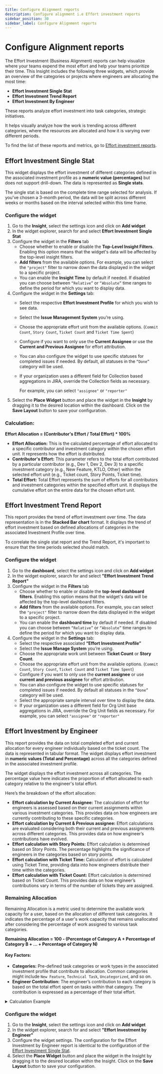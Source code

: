 ```yaml
---
title: Configure Alignment reports
description: Configure alignment i.e Effort investment reports
sidebar_position: 30
sidebar_label: Configure Alignment reports
---
```



# Configure Alignment reports

The Effort Investment (Business Alignment) reports can help visualize where your teams expend the most effort and help your teams prioritize their time. This Insight includes the following three widgets, which provide an overview of the categories or projects where engineers are allocating the most time:

* **Effort Investment Single Stat**
* **Effort Investment Trend Report**
* **Effort Investment By Engineer**

These reports analyze effort investment into task categories, strategic initiatives.&#x20;

It helps  visually analyze how the work is trending across different categories, where the resources are allocated and how it is varying over different periods.

To find the list of these reports and metrics, go to [Effort investment reports](./effort-investment-metrics.md).

## Effort Investment Single Stat

This widget displays the effort investment of different categories defined in the associated investment profile as a **numeric value (percentages)** but does not support drill-down. The data is represented as **Single stats**.

The single stat is based on the complete time range selected for analysis. If you've chosen a 3-month period, the data will be split across different weeks or months based on the interval selected within this time frame.

### Configure the widget

1. Go to the **Insight**, select the settings icon and click on **Add widget**
2. In the widget explorer, search for and select **Effort Investment Single Stat**
3. Configure the widget in the **Filters** tab
   * Choose whether to enable or disable the **Top-Level Insight Filters**. Enabling this option means that the widget's data will be affected by the top-level insight filters.
   * **Add filters** from the available options. For example, you can select the `"project"` filter to narrow down the data displayed in the widget to a specific project.
   * You can enable the **Insight Time** by default if needed. If disabled you can choose between `“Relative”` or `“Absolute”` time ranges to define the period for which you want to display data.
4. Configure the widget in the **Settings** tab:
   * Select the respective **Effort Investment Profile** for which you wish to see data.
   * Select the **Issue Management System** you’re using.
   * Choose the appropriate effort unit from the available options. (`Commit Count`, `Story Count`, `Ticket Count` and `Ticket Time Spent`)
   * Configure if you want to only use the **Current Assignee** or use the **Current and Previous Assignee** for effort attribution.
   * You can also configure the widget to use specific statuses for completed issues if needed. By default, all statuses in the `“Done”` category will be used.
   * If your organization uses a different field for Collection based aggregations in JIRA, override the Collection fields as necessary. 
     
     For example, you can select `"assignee"` or `"reporter"`
5. Select the **Place Widget** button and place the widget in the **Insight** by dragging it to the desired location within the dashboard. Click on the **Save Layout** button to save your configuration.

### Calculation:

**Effort Allocation = (Contributor's Effort / Total Effort) \* 100%**&#x20;

* **Effort Allocation:** This is the calculated percentage of effort allocated to a specific contributor and investment category within the chosen effort unit. It represents how the effort is distributed.
* **Contributor's Effort:** This parameter refers to the total effort contributed by a particular contributor (e.g., Dev 1, Dev 2, Dev 3) to a specific investment category (e.g., New Feature, KTLO, Other) within the selected effort unit (e.g., Ticket count, Story Points, Ticket time).
* **Total Effort:** Total Effort represents the sum of efforts for all contributors and investment categories within the specified effort unit. It displays the cumulative effort on the entire data for the chosen effort unit.

## Effort Investment Trend Report

This report provides the trend of effort investment over time. The data representation is in the **Stacked Bar chart** format. It displays the trend of effort investment based on defined allocations of categories in the associated Investment Profile over time.

To correlate the single stat report and the Trend Report, it's important to ensure that the time periods selected should match.

### Configure the widget

1. Go to the **dashboard**, select the settings icon and click on **Add widget**
2. In the widget explorer, search for and select **"Effort Investment Trend Report"**
3. Configure the widget in the **Filters** tab
   * Choose whether to enable or disable the **top-level dashboard filters**. Enabling this option means that the widget's data will be affected by the top-level dashboard filters.
   * **Add filters** from the available options. For example, you can select the `"project"` filter to narrow down the data displayed in the widget to a specific project.
   * You can enable the **dashboard time** by default if needed. If disabled you can choose between `“Relative”` or `“Absolute”` time ranges to define the period for which you want to display data.
4. Configure the widget in the **Settings** tab:
   * Select the respective associated **“Effort Investment Profile”**
   * Select the **Issue Manage System** you’re using.
   * Choose the appropriate work unit between **Ticket Count** or **Story Count**.
   * Choose the appropriate effort unit from the available options. (`Commit Count`, `Story Count`, `Ticket Count` and `Ticket Time Spent`)
   * Configure if you want to only use the **current assignee** or use **current and previous assignee** for effort attribution.
   * You can also configure the widget to use specific statuses for completed issues if needed. By default all statuses in the `“Done”` category will be used.
   * Select the appropriate sample interval over time to display the data.
   * If your organization uses a different field for Org Unit base aggregations in JIRA, override the Org Unit fields as necessary. For example, you can select `"assignee"` or `"reporter"`

## Effort Investment by Engineer

This report provides the data on total completed effort and current allocation for every engineer individually based on the ticket count. The data is represented in tabular format. The widget displays effort investment in **numeric values (Total and Percentage)** across all the categories defined in the associated investment profile.

The widget displays the effort investment across all categories. The percentage value here indicates the proportion of effort allocated to each category relative to the engineer's total effort.

Here’s the breakdown of the effort allocation:

* **Effort calculation by Current Assignee:** The calculation of effort for engineers is assessed based on their current assignments within various investment categories. This provides data on how engineers are currently contributing to these specific categories.
* **Effort calculation by Current & Previous assignee:** Effort calculations are evaluated considering both their current and previous assignments across different categories. This provides data on how engineer’s contributions have evolved.
* **Effort calculation with Story Points:** Effort calculation is determined based on Story Points. The percentage highlights the significance of engineers in the categories based on story points.
* **Effort calculation with Ticket Time:** Calculation of effort is calculated using Ticket Time, providing data into how engineers distribute their time within the categories.
* **Effort calculation with Ticket Count:** Effort calculation is determined based on Ticket Count. This provides data on how engineer’s contributions vary in terms of the number of tickets they are assigned.

### Remaining Allocation

Remaining Allocation is a metric used to determine the available work capacity for a user, based on the allocation of different task categories. It indicates the percentage of a user's work capacity that remains unallocated after considering the percentage of work assigned to various task categories.

**Remaining Allocation = 100 - (Percentage of Category A + Percentage of Category B + ... + Percentage of Category N)**

#### Key Factors:&#x20;

* **Categories:** Pre-defined task categories or work types in the associated investment profile that contribute to allocation. Common categories might include `New Feature`, `Technical Task`, `Uncategorized`, and so on.&#x20;
* **Engineer Contribution:** The engineer’s contribution to each category is based on the total effort spent on tasks within that category. The contribution is expressed as a percentage of their total effort.

<details>
<summary>Calculation Example</summary>

Let's consider a scenario where a user, User X, is assigned tasks in two categories, "Category A" and "Category B."&#x20;

User X has a total of 50 tasks assigned in "Category A" with a total effort of 40 hours.&#x20;

User X has a total of 20 tasks assigned in "Category B" with a total effort of 10 hours.&#x20;

Calculation:

Calculate the percentage of User X's contribution to "Category A": Percentage for "Category A" = (Effort in "Category A" / Total Effort) * 100

In this case, it's (40 / (40 + 10)) * 100 = 80%.

Calculate the percentage of User X's contribution to "Category B": Percentage for "Category B" = (Effort in "Category B" / Total Effort) * 100

In this case, it's (10 / (40 + 10)) * 100 = 20%.

Calculate Remaining Allocation: Remaining Allocation = 100 - (Percentage of Category A + Percentage of Category B)

Remaining Allocation = 100 - (80% + 20%) = 100 - 100% = 0%

In this example, User X's "Remaining Allocation" is 0%, indicating that their entire work capacity has been allocated across "Category A" and "Category B." There is no unallocated work capacity.

</details>

### Configure the widget

1. Go to the **Insight**, select the settings icon and click on **Add widget**
2. In the widget explorer, search for and select **"Effort Investment by Engineer"**
3. Configure the widget settings. The configuration for the Effort Investment by Engineer report is identical to the configuration of the [Effort Investment Single Stat](./configure-alignment-reports#effort-investment-single-stat).
4. Select the **Place Widget** button and place the widget in the Insight by dragging it to the desired location within the Insight. Click on the **Save Layout** button to save your configuration.